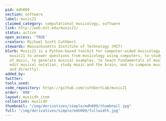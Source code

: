 ```yaml
---
pid: mdh009
section: software
label: music21
claimed_category: computational musicology, software
link: http://web.mit.edu/music21/
status: active
open_access: 'TRUE'
creators: Michael Scott Cuthbert
stewards: Massachusetts Institute of Technology (MIT)
blurb: Music21 is a Python-based toolkit for computer-aided musicology. People use
  music21 to answer questions from musicology using computers, to study large datasets
  of music, to generate musical examples, to teach fundamentals of music theory, to
  edit musical notation, study music and the brain, and to compose music (both algorithmically
  and directly).
added_by:
twitter:
tools_used:
code_repository: https://github.com/cuthbertLab/music21
order: '008'
layout: musicdh_item
collection: musicdh
thumbnail: "/img/derivatives/simple/mdh009/thumbnail.jpg"
full: "/img/derivatives/simple/mdh009/fullwidth.jpg"
---
```

